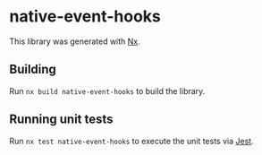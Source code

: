 # native-event-hooks

This library was generated with [Nx](https://nx.dev).

## Building

Run `nx build native-event-hooks` to build the library.

## Running unit tests

Run `nx test native-event-hooks` to execute the unit tests via [Jest](https://jestjs.io).

